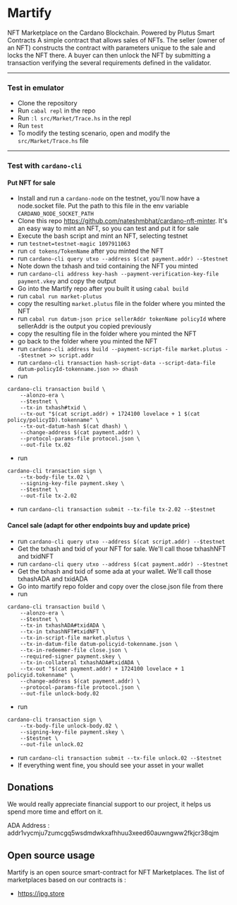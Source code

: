 # Martify
NFT Marketplace on the Cardano Blockchain. Powered by Plutus Smart Contracts
A simple contract that allows sales of NFTs. The seller (owner of an NFT) constructs the contract with parameters unique to the sale and locks the NFT there.
A buyer can then unlock the NFT by submitting a transaction verifying the several requirements defined in the validator.
***
### Test in emulator
* Clone the repository
* Run `cabal repl` in the repo
* Run `:l src/Market/Trace.hs` in the repl
* Run `test`
* To modify the testing scenario, open and modify the `src/Market/Trace.hs` file
***
### Test with `cardano-cli`
#### Put NFT for sale
* Install and run a `cardano-node` on the testnet, you'll now have a node.socket file. Put the path to this file in the env variable `CARDANO_NODE_SOCKET_PATH`
* Clone this repo https://github.com/nateshmbhat/cardano-nft-minter. It's an easy way to mint an NFT, so you can test and put it for sale
* Execute the bash script and mint an NFT, selecting testnet
* run `testnet=testnet-magic 1097911063`
* run `cd tokens/TokenName` after you minted the NFT
* run `cardano-cli query utxo --address $(cat payment.addr) --$testnet`
* Note down the txhash and txid containing the NFT you minted
* run `cardano-cli address key-hash --payment-verification-key-file payment.vkey` and copy the output
* Go into the Martify repo after you built it using `cabal build`
* run `cabal run market-plutus`
* copy the resulting `market.plutus` file in the folder where you minted the NFT
* run `cabal run datum-json price sellerAddr tokenName policyId` where sellerAddr is the output you copied previously
* copy the resulting file in the folder where you minted the NFT
* go back to the folder where you minted the NFT
* run `cardano-cli address build --payment-script-file market.plutus --$testnet >> script.addr`
* run `cardano-cli transaction hash-script-data --script-data-file datum-policyId-tokenname.json >> dhash`
* run 
```
cardano-cli transaction build \
    --alonzo-era \
    --$testnet \
    --tx-in txhash#txid \
    --tx-out "$(cat script.addr) + 1724100 lovelace + 1 $(cat policy/policyID).tokenname" \
    --tx-out-datum-hash $(cat dhash) \
    --change-address $(cat payment.addr) \
    --protocol-params-file protocol.json \
    --out-file tx.02 
```
* run 
```
cardano-cli transaction sign \
    --tx-body-file tx.02 \
    --signing-key-file payment.skey \
    --$testnet \
    --out-file tx-2.02 
```
* run `cardano-cli transaction submit --tx-file tx-2.02 --$testnet`

#### Cancel sale (adapt for other endpoints buy and update price)
* run `cardano-cli query utxo --address $(cat script.addr) --$testnet`
* Get the txhash and txid of your NFT for sale. We'll call those txhashNFT and txidNFT
* run `cardano-cli query utxo --address $(cat payment.addr) --$testnet`
* Get the txhash and txid of some ada at your wallet. We'll call those txhashADA and txidADA
* Go into martify repo folder and copy over the close.json file from there
* run
```
cardano-cli transaction build \
    --alonzo-era \
    --$testnet \
    --tx-in txhashADA#txidADA \
    --tx-in txhashNFT#txidNFT \
    --tx-in-script-file market.plutus \
    --tx-in-datum-file datum-policyid-tokenname.json \
    --tx-in-redeemer-file close.json \
    --required-signer payment.skey \
    --tx-in-collateral txhashADA#txidADA \
    --tx-out "$(cat payment.addr) + 1724100 lovelace + 1 policyid.tokenname" \
    --change-address $(cat payment.addr) \
    --protocol-params-file protocol.json \
    --out-file unlock-body.02
```
* run
```
cardano-cli transaction sign \
    --tx-body-file unlock-body.02 \
    --signing-key-file payment.skey \
    --$testnet \
    --out-file unlock.02
```
* run `cardano-cli transaction submit --tx-file unlock.02 --$testnet`
* If everything went fine, you should see your asset in your wallet

## Donations
We would really appreciate financial support to our project, it helps us spend more time and effort on it.

ADA Address : addr1vycmju7zumcgq5wsdmdwkxafhhuu3xeed60auwngww2fkjcr38qjm

## Open source usage
Martify is an open source smart-contract for NFT Marketplaces.
The list of marketplaces based on our contracts is :
* https://jpg.store
